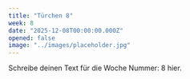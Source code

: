 ```yaml
---
title: "Türchen 8"
week: 8
date: "2025-12-08T00:00:00.000Z"
opened: false
image: "../images/placeholder.jpg"
---
```


Schreibe deinen Text für die Woche Nummer: 8 hier.
